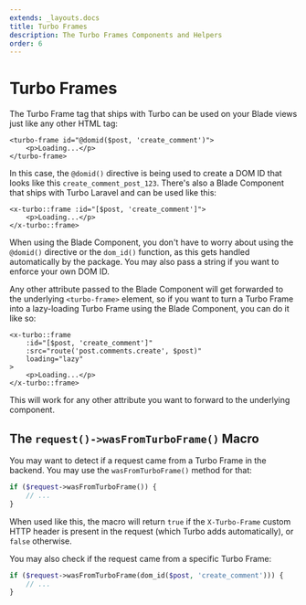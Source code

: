 ```yaml
---
extends: _layouts.docs
title: Turbo Frames
description: The Turbo Frames Components and Helpers
order: 6
---
```


# Turbo Frames

The Turbo Frame tag that ships with Turbo can be used on your Blade views just like any other HTML tag:

```blade
<turbo-frame id="@domid($post, 'create_comment')">
    <p>Loading...</p>
</turbo-frame>
```

In this case, the `@domid()` directive is being used to create a DOM ID that looks like this `create_comment_post_123`. There's also a Blade Component that ships with Turbo Laravel and can be used like this:

```blade
<x-turbo::frame :id="[$post, 'create_comment']">
    <p>Loading...</p>
</x-turbo::frame>
```

When using the Blade Component, you don't have to worry about using the `@domid()` directive or the `dom_id()` function, as this gets handled automatically by the package. You may also pass a string if you want to enforce your own DOM ID.

Any other attribute passed to the Blade Component will get forwarded to the underlying `<turbo-frame>` element, so if you want to turn a Turbo Frame into a lazy-loading Turbo Frame using the Blade Component, you can do it like so:

```blade
<x-turbo::frame
    :id="[$post, 'create_comment']"
    :src="route('post.comments.create', $post)"
    loading="lazy"
>
    <p>Loading...</p>
</x-turbo::frame>
```

This will work for any other attribute you want to forward to the underlying component.

## The `request()->wasFromTurboFrame()` Macro

You may want to detect if a request came from a Turbo Frame in the backend. You may use the `wasFromTurboFrame()` method for that:

```php
if ($request->wasFromTurboFrame()) {
    // ...
}
```

When used like this, the macro will return `true` if the `X-Turbo-Frame` custom HTTP header is present in the request (which Turbo adds automatically), or `false` otherwise.

You may also check if the request came from a specific Turbo Frame:

```php
if ($request->wasFromTurboFrame(dom_id($post, 'create_comment'))) {
    // ...
}
```

